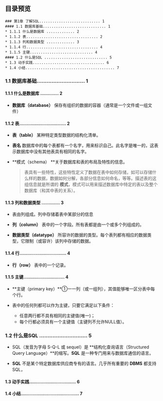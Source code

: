 ## 目录预览
```
### 第1章 了解SQL............................ 1
#### 1.1 数据库基础............................. 1
* 1.1.1 什么是数据库 ............. 2
* 1.1.2 表................................. 2
* 1.1.3 列和数据类型 ............. 3
* 1.1.4 行................................. 4
* 1.1.5 主键............................. 4
#### 1.2 什么是SQL ............................. 5
* 1.3 动手实践................................. 6
* 1.4 小结......................................... 7
```

### 1.1 数据库基础............................. 1
#### 1.1.1 什么是数据库 ............. 2
* **数据库（database）** 保存有组织的数据的容器（通常是一个文件或一组文件）

#### 1.1.2 表................................. 2
* **表（table）** 某种特定类型数据的结构化清单。

* **表名** 数据库中的每个表都有一个名字，用来标识自己。此名字是唯一的，这表示数据库中没有其他表具有相同的名字。

* **模式（schema） **关于数据库和表的布局及特性的信息。
    > 表具有一些特性，这些特性定义了数据在表中如何存储，如可以存储什么样的数据，数据如何分解，各部分信息如何命名，等等。描述表的这组信息就是所谓的 **模式**，模式可以用来描述数据库中特定的表以及整个数据库（和其中表的关系）。

#### 1.1.3 列和数据类型 ............. 3
* 表由列组成。列中存储着表中某部分的信息

* **列（column）** 表中的一个字段。所有表都是由一个或多个列组成的。

* **数据类型（datatype）** 所容许的数据的类型。每个表列都有相应的数据类型，它限制（或容许）该列中存储的数据。

#### 1.1.4 行................................. 4
* **行（row）** 表中的一个记录。

#### 1.1.5 主键............................. 4
* **主键（primary key）**①一一列（或一组列），其值能够唯一区分表中每个行。

* 表中的任何列都可以作为主键，只要它满足以下条件：
    * 任意两行都不具有相同的主键值(唯一)；
    * 每个行都必须具有一个主键值（主键列不允许NULL值）。

### 1.2 什么是SQL ............................. 5
* SQL（发音为字母 S-Q-L 或 sequel）是 **结构化查询语言（Structured Query Language）**的缩写。**SQL** 是一种专门用来与数据库通信的语言。

* **SQL** 不是某个特定数据库供应商专有的语言。几乎所有重要的 **DBMS** 都支持SQL，

#### 1.3 动手实践................................. 6
#### 1.4 小结......................................... 7